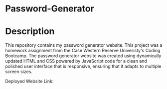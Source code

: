 # Password-Generator
# Description
This repository contains my password generator website. This project was a homework assignment from the Case Western Reserve Univeristy's Coding Bootcamp. 
The password generator website was created using dynamically updated HTML and CSS powered by JavaScript code for a clean and polished user interface 
that is responsive, ensuring that it adapts to multiple screen sizes.

Deployed Website Link: 
